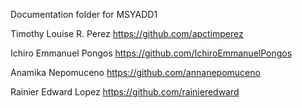 Documentation folder for MSYADD1 

Timothy Louise R. Perez https://github.com/apctimperez

Ichiro Emmanuel Pongos https://github.com/IchiroEmmanuelPongos


Anamika Nepomuceno https://github.com/annanepomuceno

Rainier Edward Lopez https://github.com/rainieredward
